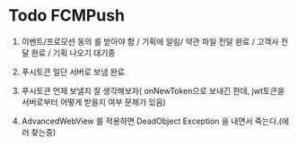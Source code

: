 # Todo FCMPush

1. 이벤트/프로모션 동의 를 받아야 함 / 기획에 알림/ 약관 파일 전달 완료 / 고객사 전달 완료 / 기획 나오기 대기중

1. 푸시토큰 일단 서버로 보냄 완료

1. 푸시토큰 언제 보낼지 잘 생각해보자( onNewToken으로 보내긴 한데, jwt토큰을 서버로부터 어떻게 받을지 여부 문제가 있음)

1. AdvancedWebView 를 적용하면 DeadObject Exception 을 내면서 죽는다.(에러 찾는중)

